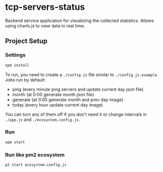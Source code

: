 # tcp-servers-status

Backend service application for visualizing the collected statistics. Allows using charts.js to view data in real time. 

## Project Setup

### Settings

```sh
npm install
```
To run, you need to create a `./config.js` file similar to `./config.js.example`.
Jobs run by default: 
 - ping (every minute ping servers and update current day json file)
 - month (at 0:00 generate month json file)
 - generate (at 0:05 generate month and prev day image)
 - today (every hour update current day image)

You can turn any of them off if you don't need it or change intervals in `./app.js` and `./ecosystem.config.js`. 

### Run 

```sh
npm start
```
### Run like pm2 ecosystem

```sh
p2 start ecosystem.config.js
```